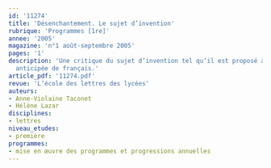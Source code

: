 ```yaml
---
id: '11274'
title: 'Désenchantement. Le sujet d’invention'
rubrique: 'Programmes [1re]'
annee: '2005'
magazine: 'n°1 août-septembre 2005'
pages: '1'
description: 'Une critique du sujet d’invention tel qu’il est proposé à l’épreuve
  anticipée de français.'
article_pdf: '11274.pdf'
revue: 'L’école des lettres des lycées'
auteurs:
- Anne-Violaine Taconet
- Hélène Lazar
disciplines:
- lettres
niveau_etudes:
- première
programmes:
- mise en œuvre des programmes et progressions annuelles
---
```

